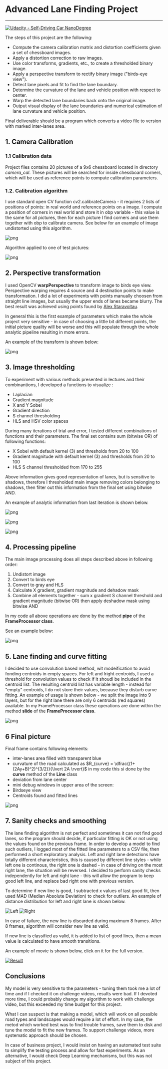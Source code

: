 
# **Advanced Lane Finding Project** 

---

 [![Udacity - Self-Driving Car NanoDegree](https://s3.amazonaws.com/udacity-sdc/github/shield-carnd.svg)](http://www.udacity.com/drive)

The  steps of this project are the following:

* Compute the camera calibration matrix and distortion coefficients given a set of chessboard images.
* Apply a distortion correction to raw images.
* Use color transforms, gradients, etc., to create a thresholded binary image.
* Apply a perspective transform to rectify binary image ("birds-eye view").
* Detect lane pixels and fit to find the lane boundary.
* Determine the curvature of the lane and vehicle position with respect to center.
* Warp the detected lane boundaries back onto the original image.
* Output visual display of the lane boundaries and numerical estimation of lane curvature and vehicle position.

Final deliverable should be a program which converts a video file to version with marked inter-lanes area.

## 1. Camera Calibration
### 1.1 Calibration data 
Project files contains 20  pictures of a 9x6 chessboard located in directory *camera_cal*. These pictures will be searched for inside chessboard corners, which will be used as reference points to compute calibration parameters. 
### 1.2. Calibration algorithm
I use standard open CV function cv2.calibrateCamera - it requires 2 lists of positions of points: in real world and reference points on a image. I compute a position of corners in real world and store it in obp variable - this value is the same for all pictures, then for each picture I find corners and use them together with obp to calibrate camera. See below for an example of image undistorted using this algorithm.

![png](output_images/output_5_0.png)

Algorithm applied to one of test pictures:

![png](output_images/output_7_0.png)


## 2. Perspective transformation
 I used OpenCV **warpPerspective** to transform image to birds eye view. Perspective warping requires 4 source and 4 destination points to make transformation. I did a lot of experiments with points manually choosen from straight line images, but usually the upper ends of lanes became blurry. The best result was achieved using points found by [Alex Staravoitau](http://navoshta.com/detecting-road-features/). 
  
  In general this is the first example of parameters which make the whole project very sensitive - in case of choosing a little bit different points, the initial picture quality will be worse and this will populate through the whole analytic pipeline resulting in more errors. 
  
  An example of the transform is shown below:

![png](output_images/output_9_0.png)


## 3. Image thresholding

To experiment with various methods presented in lectures and their combinantions, I developed a functions to visualize :
* Laplacian 
* Gradient magnitude
* X and Y Sobel
* Gradient direction
* S channel thresholding
* HLS and HSV color spaces


During many iterations of trial and error, I tested different combinations of functions and their parameters. The final set contains sum (bitwise OR) of following functions:
* X Sobel with default kernel (3) and thresholds from 20 to 100
* Gradient magnitude with default kernel (3) and thresholds from 20 to 100
* HLS S channel thresholded from 170 to 255

Above information gives good representation of lanes, but is sensitive to shadows, therefore I thresholded main image removing colors belonging to shadows, then filter out this information from the final set using bitwise AND.

An example of analytic information from last iteration is shown below.




![png](output_images/output_12_0.png)

![png](output_images/output_12_1.png)

![png](output_images/output_12_2.png)


## 4. Processing pipeline

The main image processing does all steps described above in following order:
1. Undistort image
2. Convert to birds eye
3. Convert to gray and HLS
4. Calculate X gradient, gradient magnitude and dehadow mask
5. Combine all elements together - sum x gradient S channel threshold and gradient magnitude (bitwise OR) then apply deshadow mask using bitwise AND

In my code all above operations are done by the method **pipe** of the **FrameProcessor class**.

See an example below:

![png](output_images/output_15_0.png)


## 5. Lane finding and curve fitting

I decided to use convolution based method, wit modeification to avoid fonding centroids in empty spaces. For left and lright centroids, I used a threshold for convolution values to check if it shoudl be included in the centroid list. The resulting centrold list has variable length - instead for "empty" centroids, I do not store their values, because they disturb curve fitting.
An example of usage is shown below - we split the image into 9 layers, but for the right lane there are only 6 centroids (red squares) available. In my FrameProcessor class these operations are done within  the method **slide** of the **FrameProcessor class**.

![png](output_images/output_17_1.png)

## 6 Final picture

Final frame contains following elements:
 * inter-lanes area filled with transparent blue
 * curvature of the road calculated as  $R_{curve} = \dfrac{(1+(2Ay+B)^2)^{3/2}}{\lvert 2A \rvert}$ in my code this si done by the **curve** method of the **Line** class
 * deviation from lane center
 * mini debug windows in upper area of the screen:
  * Birdseye view
  * Centroids found and fitted lines

![png](output_images/output_19_1.png)

## 7. Sanity checks and smoothing

The lane finding algorithm is not perfect and sometimes it can not find good lanes, so the program should decide, if particular fitting is OK or not using the values found on the previous frame. In order to develop a model to find such outliers, I logged most of the fitted line parameters to a CSV file, then performed a short exploratory analysis.
Left and right lane detections have totally different characteristics, this is caused by different line styles - while left one is continous, the right one is dashed - in case of driving on the most right lane, the situation will be reversed. I decided to perform sanity checks independently for left and right lane - this will allow the program to keep good left line, and replace bad right one with previous version.

To determine if new line is good, I subtracted x values of last good fit, then used MAD (Median Absolute Deviation) to check for outliers.
An example of distance distribution for left and right lane is shown below.

![Left](output_images/left_lane_distribution.png)
![Right](output_images/Right_lane_distribution.png)

In case of failure, the new line is discarded during maximum 8 frames. After 8 frames, algorithm will consider new line as valid.

If new line is classified as valid, it is added to list of good lines, then a mean value is calculated to have smooth transitions.

An example of movie is shown below, click on it for the full version.

[![Result](output_images/result.gif)](result.mp4)


## Conclusions

My model is very sensitive to the parameters - tuning them took me a lot of time and if I checked it on challenge videos, results were bad. If I devoted more time, I could probably change my algorithm to work with challenge video, but this exceeded my time budget for this project.

What I can suspect is that making a model, which will work on all possible road types and landscapes would require a lot of effort. In my case, the metod which worked best was to find trouble frames, save them to disk and tune the model to fit the new frames. To support challenge videos, more systematic approach should be chosen.

In case of business project, I would insist on having an automated test suite to simplify the testing process and allow for fast experiments. As an alternative, I would check Deep Learning mechanisms, but this was not subject of this project.
